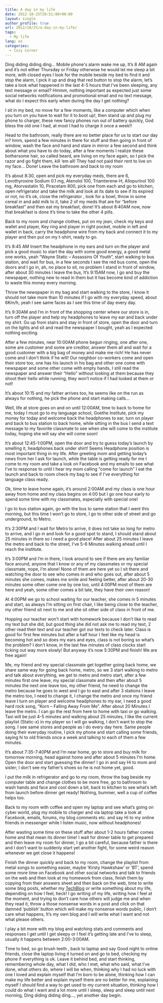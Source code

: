 ```yaml
---
title: A day in my life
date: 2012-10-25T20:51:00+00:00
layout: single
author_profile: true
url: 2012/10/25/a-day-in-my-life/
tags:
  - My life
lang: en
categories: 
  - Cozy Corner
---
```

Ding diding diding ding… Mobile phone's alarm wake me up, It’s 8 AM again and it’s not either Thursday or Friday otherwise he would let me sleep a bit more, with closed eyes I look for the mobile beside my bed to find it and stop the alarm, I pick it up and drag that red button to stop the alarm, let’s take a look what happened in the last 4-5 hours that I’ve been sleeping, any text message or email? Hmmm, nothing important as expected just some social networks notifications and promotional email and no text message, what do I expect this early when during the day I get nothing? 

I sit in my bed, no move for a few moments, like a computer which when you turn on you have to wait for it to boot up!, then stand up and plug my phone to charger, these new fancy phones run out of battery quickly, God bless the old one I had, at most I had to charge it once a week!! 

Head to the bathroom, really there are no better place for us to start our day in? hmm, spend a few minutes in there for stuff and then going in front of window, wash the face and hand and stare in mirror a few second and think about what you have to do today, after a few moments I realize these bothersome hair, so called beard, are living on my face again, so I pick the razor and go fight them, kill ‘em all! They had not paid their rent to live on my face… Done! Leave the bathroom and back to my room 

It’s about 8:30, open and pick my everyday meds, there are 6, Levothyroxine Sodium 0.1 mg, Atenolol 100, Triamterene-H, Allopurinol 100 mg, Atorvastatin 10, Piracetam 800, pick one from each and go to kitchen, open refrigerator and take the milk and look at its date to see if its expired or not, no it’s ok, close the refrigerator , look for a bowl, throw in some cereal in and add milk to it, take 2 of my meds that are for “before breakfast” and then eat my breakfast, done! It’s about 8:40AM now, now that breakfast is done it’s time to take the other 4 pills. 

Back to my room and change clothes, put on my jean, check my keys and wallet and player, Key ring and player in right pocket, mobile in left and wallet in back, carry the headphone wire from my back and connect it to my player and then put on my t-shirt, ready to go. 

It’s 8:45 AM Insert the headphone in my ears and turn on the player and pick a good music to start the day with some good energy, a good metal one works, yeah “Wayne Static – Assassins Of Youth”, start walking to bus station, and wait for bus, in a few seconds I see the red bus come, open the doors and I go in, ah, no place to sit, no problem I stand in front of window, after about 30 minutes I leave the bus, It’s 9:15AM now, I go and buy the newspaper, nothing new to read in them but it has become kind of addiction to waste this money every morning. 

Throw the newspaper in my bag and start walking to the store, I know it should not take more than 10 minutes if I go with my everyday speed, about 6Km/h, yeah I see same faces as I see this time of day every day. 

It’s 9:30AM and I’m in front of the shopping center where our store is in, turn off the player and help my headphones to leave my ear and back under my shirt. Go up from stairs and stay in front of store, open the door and turn on the lights and sit and read the newspaper I bought, yeah as I expected nothing exciting. 

After a few minutes, near 10:00AM phone begun ringing, one after one, some are customer and some are creditor, answer them all and wait for a good customer with a big bag of money and make me rich! He has never come and I don’t think if he will! Our neighbor co-workers come and open their store too, one has his launch in his bag and other one come with newspaper and some other come with empty hands, I still read the newspaper and answer their “Hello” without looking at them because they shoot their hello while running, they won’t notice if I had looked at them or not! 

It’s about 10:15 and my father arrives too, he seems like on the run as always for nothing, he pick the phone and start making calls… 

Well, life at store goes on and on until 12:00AM, time to back to home for me, today I must go to my language school, Goethe Institute, pick my money for today and welcome back the headphones to ear, turn on player and back to bus station to back home, while sitting in the bus I send a text message to my favorite classmate to see when she will come to the institute today, hoping she will say she will come soon! 

It’s about 12:45-1:00PM, open the door and try to guess today’s launch by smelling it, headphones back under shirt! Seems Headphone position is most important thing in my life. After greeting mom and getting today’s news from her I ask for launch, while the table is getting ready for me I come to my room and take a look on Facebook and my emails to see what I’ve to response to until I hear my mom calling “come for launch” I eat the launch and back to room check my bag to see if I’ve everything for language class ready. 

Ok, time to leave home again, it’s around 2:00AM and my class is one hour away from home and my class begins on 4:00 but I go one hour early to spend some time with my classmates, especially with special one! 

I go to bus station again, go with the bus to same station that I went this morning, but this time I won’t go to store, I go to other side of street and go underground, to Metro. 

It’s 2:30PM and I wait for Metro to arrive, it does not take so long for metro to arrive, and I go in and look for a good spot to stand, I should stand about 25 minutes in there so I need a good place! After about 25 minutes I leave the metro and back to the street, I’ve 5-6 Minutes walking ahead until I reach the institute. 

It’s 3:00PM and I’m in there, I look around to see if there are any familiar face around, anyone that I know or any of my classmates or my special classmate, nope, I’m alone! None of them are here yet so I sit there and watching the door to see who comes in and who goes out, after about 5 minutes she comes, makes me smile and feeling better, after about 20-30 minutes some other come one by one too, until 4:00PM most of them are here and yeah, some other comes a bit late, they have their own reason! 

At 4:00PM we go to school waiting for our teacher, she comes in 5 minutes and start, as always I’m sitting on first chair, I like being close to the teacher, my other friend sit next to me and she sit other side of class in front of me. 

Hopping our teacher won’t start with homework because I don’t like to read my text but she did, but good thing she did not ask me to read my text, 2 other read their text and our teacher got our texts to check later. Class is good for first few minutes but after a half hour I feel like my head is becoming hot and so does my ears and eyes, class is not boring so what’s the problem? I don’t know, in the last few minutes of class clocks start ticking out way more slowly! But anyway it’s now 5:30PM and finish! We are free again! 

Me, my friend and my special classmate get together going back home, we share same way for going back home, metro, so we 3 start walking to metro and talk about everything, we get to metro and metro start, after a few minutes first one leave, my special classmate and then after about 5 minutes the next one leave too, my other friend, he need to change the metro because he goes to west and I go to east and after 3 stations I leave the metro too, I need to change it, I change the metro and once my friend leave I turn on player and welcome headphones to my ear, I need a good hard rock song, “Korn – Falling Away From Me”. After about 20 Minutes I leave the metro. I can go the rest from here to home with taxi or go walking. Taxi will be just 4-5 minutes and walking about 25 minutes, I like the current playlist (Static-x) in my player so I will go walking, I don’t want to stop the song. I see same stores and people as I do every day here. Same people doing their everyday routine, I pick my phone and start calling some friends, saying hi to old friends once a week and talking to each of them a few minutes. 

It’s about 7:35-7:40PM and I’m near home, go to store and buy milk for tomorrow morning, head against home and after about 5 minutes I’m home. Open the door and start guessing the dinner! I go in and say Hi to mom and sister; I don’t see my father’s shoes so he is not home yet, good. 

I put the milk in refrigerator and go to my room, throw the bag beside my computer table and change clothes to be more free, go to bathroom to wash hands and face and cool down a bit, back to kitchen to see what’s left from launch before dinner get ready! Nothing, bummer, well a cup of coffee helps too. 

Back to my room with coffee and open my laptop and see what’s going on cyber world, plug my mobile to charger and via laptop take a look at Facebook, emails, forums, my blog comments etc. and say Hi to my online friends in messenger while I listen music, now without headphones! 

After wasting some time on these stuff after about 1-2 hours father comes home and that mean its dinner time! I wait for dinner table to get prepared and then leave my room for dinner, I go a bit careful, because father is there and I don’t want to suddenly start yet another fight, for some weird reason whenever we get close it happens! 

Finish the dinner quickly and back to my room, change the playlist from metal songs to something easier, maybe ‘Kirsty Hawkshaw’ or ‘BT’, spend some more time on Facebook and other social networks and talk to friends on the web and then look at my homework from class, finish them by copying from their answers sheet and then back on the web, time to write some blog posts, whether my <a href="/" target="_blank">TechBlog</a> or write something about my life, depending on how I feel, heck! I go writing of my life, writing how I feel at the moment, and trying to don’t care how others will judge me and when they read it, throw a those nonsense words in a post and click on that damned ‘publish’ button which will make my nonsense words public, I don’t care what happens, It’s my own blog and I will write what I want and not what please others. 

I play a bit more with my blog and watching stats and comments and responses I get until I get sleepy or I feel it’s getting late and I’ve to sleep, usually it happens between 2:00-3:00AM. 

Time to bed, so go brush teeth , back to laptop and say Good night to online friends, close the laptop living it turned on and go to bed, checking my phone if everything is ok. Leave it behind bed, and start thinking, remembering whole day, what I did, who I met, what who said, what I’ve done, what others do, where I will be when, thinking why I had no luck with one I loved and explain myself that I’m born to be alone, thinking how I can make my life better and explain myself there are no better for me, explaining myself I should find a way to get used to my current situation, thinking how I could do what I want and a lot more until I sleep, sleep and sleep until next morning, Ding diding diding ding…, yet another day begin.